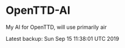 # OpenTTD-AI
My AI for OpenTTD, will use primarily air

Latest backup: Sun Sep 15 11:38:01 UTC 2019
